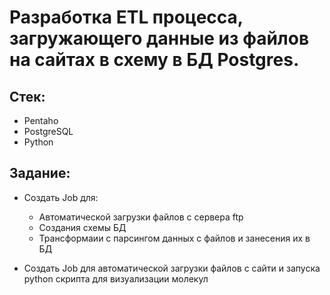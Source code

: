 # Разработка ETL процесса, загружающего данные из файлов на сайтах в схему в БД Postgres.
## Стек: 
- Pentaho 
- PostgreSQL
- Python 

## Задание: 

+ Создать Job для:
  + Автоматической загрузки файлов с сервера ftp 
  + Создания схемы БД
  + Трансформаии с парсингом данных с файлов и занесения их в БД
  
+ Создать Job для автоматической загрузки файлов с сайти и запуска python скрипта для визуализации молекул



